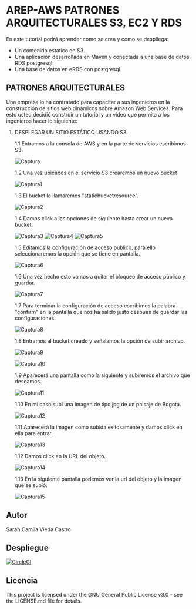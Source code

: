 # AREP-AWS PATRONES ARQUITECTURALES S3, EC2 Y RDS

En este tutorial podrá aprender como se crea y como se despliega:
- Un contenido estatico en S3.
- Una aplicación desarrollada en Maven y conectada a una base de datos RDS postgresql.
- Una base de datos en eRDS con postgresql.

## PATRONES ARQUITECTURALES
Una empresa lo ha contratado para capacitar a sus ingenieros en la construcción de sitios web dinámicos sobre Amazon Web Services. Para esto usted decidió construir un tutorial y un video que permita a los ingenieros hacer lo siguiente:

1. DESPLEGAR UN SITIO ESTÁTICO USANDO S3.

      1.1 Entramos a la consola de AWS y en la parte de servicios escribimos S3.
      
      ![Captura](https://user-images.githubusercontent.com/48154086/76712696-20af6480-66e9-11ea-92f5-f0928b6a2b87.PNG)
      
      1.2 Una vez ubicados en el servicio S3 crearemos un nuevo bucket 
      
      ![Captura1](https://user-images.githubusercontent.com/48154086/76712698-2147fb00-66e9-11ea-8209-84079c912dad.PNG)
      
      1.3 El bucket lo llamaremos "staticbucketresource". 
      
      ![Captura2](https://user-images.githubusercontent.com/48154086/76712699-21e09180-66e9-11ea-9191-5f5b62537fea.PNG)
      
      1.4 Damos click a las opciones de siguiente hasta crear un nuevo bucket. 
      
      ![Captura3](https://user-images.githubusercontent.com/48154086/76712700-22792800-66e9-11ea-95f4-8198625a9f35.PNG)
      ![Captura4](https://user-images.githubusercontent.com/48154086/76712702-2311be80-66e9-11ea-89a9-64c35a256efd.PNG)
      ![Captura5](https://user-images.githubusercontent.com/48154086/76712704-260caf00-66e9-11ea-8de1-bb77eff54593.PNG)
      
      1.5 Editamos la configuración de acceso público, para ello seleccionaremos la opción que se tiene en pantalla. 
      
      ![Captura6](https://user-images.githubusercontent.com/48154086/76712705-26a54580-66e9-11ea-92ed-97bef7556cab.PNG)
      
      1.6 Una vez hecho esto vamos a quitar el bloqueo de acceso público y guardar.  
      
      ![Captura7](https://user-images.githubusercontent.com/48154086/76712707-273ddc00-66e9-11ea-9547-419a684db23e.PNG)
      
      1.7 Para terminar la configuración de acceso escribimos la palabra "confirm" en la pantalla que nos ha salido justo despues de guardar las configuraciones.
      
      ![Captura8](https://user-images.githubusercontent.com/48154086/76712708-27d67280-66e9-11ea-8b5b-67bd15423bc6.PNG)
      
      1.8 Entramos al bucket creado y señalamos la opción de subir archivo. 
      
      ![Captura9](https://user-images.githubusercontent.com/48154086/76712724-39b81580-66e9-11ea-82b8-565c0e2eeeea.PNG)
      
      ![Captura10](https://user-images.githubusercontent.com/48154086/76712714-302ead80-66e9-11ea-8285-0b1179695a9c.PNG)
      
      1.9 Aparecerá una pantalla como la siguiente y subiremos el archivo que deseamos. 
      
      ![Captura11](https://user-images.githubusercontent.com/48154086/76712716-345acb00-66e9-11ea-99a2-78f32db87b06.PNG)
      
      1.10 En mi caso subí una imagen de tipo jpg de un paisaje de Bogotá.
      
      ![Captura12](https://user-images.githubusercontent.com/48154086/76712717-36248e80-66e9-11ea-9465-921da18f24e5.PNG)
      
      1.11 Aparecerá la imagen como subida exitosamente y damos click en ella para entrar. 
    
      ![Captura13](https://user-images.githubusercontent.com/48154086/76712718-36bd2500-66e9-11ea-8a7a-bbd84640b117.PNG)
      
      1.12 Damos click en la URL del objeto. 
     
      ![Captura14](https://user-images.githubusercontent.com/48154086/76712720-3755bb80-66e9-11ea-8b6b-cfaa90971336.PNG)
      
      1.13 En la siguiente pantalla podemos ver la url del objeto y la imagen que se subió. 
     
      ![Captura15](https://user-images.githubusercontent.com/48154086/76712721-37ee5200-66e9-11ea-8323-dab4c5b214fe.PNG)
      
      

      
      
      
      



## Autor 

Sarah Camila Vieda Castro



## Despliegue
[![CircleCI](https://circleci.com/gh/camilavieda04/Patrones-Arquitecturales-Lab6-Arep.svg?style=svg)](https://circleci.com/gh/camilavieda04/Patrones-Arquitecturales-Lab6-Arep)



## Licencia 

This project is licensed under the GNU General Public License v3.0 - see the LICENSE.md file for details.

